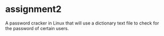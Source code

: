 # assignment2
A password cracker in Linux that will use a dictionary text file to check for the password of certain users.
